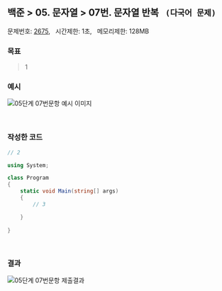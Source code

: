 
## 백준 > 05. 문자열 > 07번. 문자열 반복  &nbsp; `(다국어 문제)`    
문제번호: [2675](https://www.acmicpc.net/problem/2675), &nbsp; 시간제한: 1초, &nbsp; 메모리제한: 128MB

### 목표     
> 1    

### 예시
![05단계 07번문항 예시 이미지](00/Example_Image_07.png)

<br>

### 작성한 코드   

```cs
// 2

using System;

class Program
{
    static void Main(string[] args)
    {        
        // 3

    }
    
}
```

<br>

### 결과    

![05단계 07번문항 제출결과](00/result_07.png)